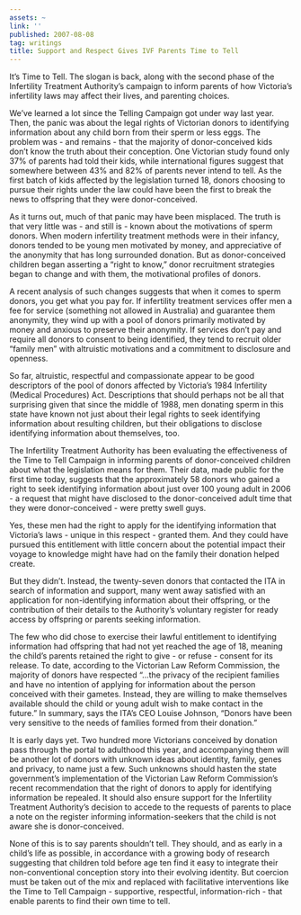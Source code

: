 ```yaml
---
assets: ~
link: ''
published: 2007-08-08
tag: writings
title: Support and Respect Gives IVF Parents Time to Tell
---
```

It’s Time to Tell. The slogan is back, along with the second phase of
the Infertility Treatment Authority’s campaign to inform parents of how
Victoria’s infertility laws may affect their lives, and parenting
choices.

We’ve learned a lot since the Telling Campaign got under way last year.
Then, the panic was about the legal rights of Victorian donors to
identifying information about any child born from their sperm or less
eggs. The problem was - and remains - that the majority of
donor-conceived kids don’t know the truth about their conception. One
Victorian study found only 37% of parents had told their kids, while
international figures suggest that somewhere between 43% and 82% of
parents never intend to tell. As the first batch of kids affected by the
legislation turned 18, donors choosing to pursue their rights under the
law could have been the first to break the news to offspring that they
were donor-conceived.

As it turns out, much of that panic may have been misplaced. The truth
is that very little was - and still is - known about the motivations of
sperm donors. When modern infertility treatment methods were in their
infancy, donors tended to be young men motivated by money, and
appreciative of the anonymity that has long surrounded donation. But as
donor-conceived children began asserting a “right to know,” donor
recruitment strategies began to change and with them, the motivational
profiles of donors.

A recent analysis of such changes suggests that when it comes to sperm
donors, you get what you pay for. If infertility treatment services
offer men a fee for service (something not allowed in Australia) and
guarantee them anonymity, they wind up with a pool of donors primarily
motivated by money and anxious to preserve their anonymity. If services
don’t pay and require all donors to consent to being identified, they
tend to recruit older “family men” with altruistic motivations and a
commitment to disclosure and openness.

So far, altruistic, respectful and compassionate appear to be good
descriptors of the pool of donors affected by Victoria’s 1984
Infertility (Medical Procedures) Act. Descriptions that should perhaps
not be all that surprising given that since the middle of 1988, men
donating sperm in this state have known not just about their legal
rights to seek identifying information about resulting children, but
their obligations to disclose identifying information about themselves,
too.

The Infertility Treatment Authority has been evaluating the
effectiveness of the Time to Tell Campaign in informing parents of
donor-conceived children about what the legislation means for them.
Their data, made public for the first time today, suggests that the
approximately 58 donors who gained a right to seek identifying
information about just over 100 young adult in 2006 - a request that
might have disclosed to the donor-conceived adult time that they were
donor-conceived - were pretty swell guys.

Yes, these men had the right to apply for the identifying information
that Victoria’s laws - unique in this respect - granted them. And they
could have pursued this entitlement with little concern about the
potential impact their voyage to knowledge might have had on the family
their donation helped create.

But they didn’t. Instead, the twenty-seven donors that contacted the ITA
in search of information and support, many went away satisfied with an
application for non-identifying information about their offspring, or
the contribution of their details to the Authority’s voluntary register
for ready access by offspring or parents seeking information.

The few who did chose to exercise their lawful entitlement to
identifying information had offspring that had not yet reached the age
of 18, meaning the child’s parents retained the right to give - or
refuse - consent for its release. To date, according to the Victorian
Law Reform Commission, the majority of donors have respected “…the
privacy of the recipient families and have no intention of applying for
information about the person conceived with their gametes. Instead, they
are willing to make themselves available should the child or young adult
wish to make contact in the future.” In summary, says the ITA’s CEO
Louise Johnson, “Donors have been very sensitive to the needs of
families formed from their donation.”

It is early days yet. Two hundred more Victorians conceived by donation
pass through the portal to adulthood this year, and accompanying them
will be another lot of donors with unknown ideas about identity, family,
genes and privacy, to name just a few. Such unknowns should hasten the
state government’s implementation of the Victorian Law Reform
Commission’s recent recommendation that the right of donors to apply for
identifying information be repealed. It should also ensure support for
the Infertility Treatment Authority’s decision to accede to the requests
of parents to place a note on the register informing information-seekers
that the child is not aware she is donor-conceived.

None of this is to say parents shouldn’t tell. They should, and as early
in a child’s life as possible, in accordance with a growing body of
research suggesting that children told before age ten find it easy to
integrate their non-conventional conception story into their evolving
identity. But coercion must be taken out of the mix and replaced with
facilitative interventions like the Time to Tell Campaign - supportive,
respectful, information-rich - that enable parents to find their own
time to tell.